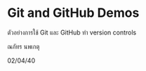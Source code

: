 <h1 alogn=center>Git and GitHub Demos</h1>

ตัวอย่างการใช้ Git และ GitHub ทำ version controls

ณภัทร นพเกตุ

02/04/40